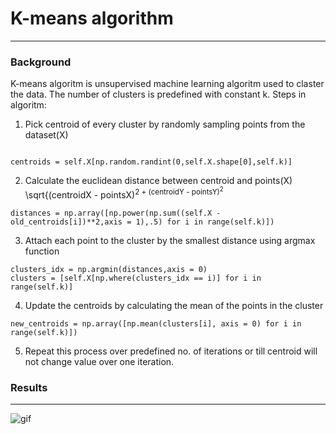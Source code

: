 # K-means algorithm
------------
### Background 
K-means algoritm is unsupervised machine learning algoritm used to claster the data. The number of clusters is predefined with constant k. Steps in algoritm: 
1) Pick centroid of every cluster by randomly sampling points from the dataset(X)

```

centroids = self.X[np.random.randint(0,self.X.shape[0],self.k)]

```

2) Calculate the euclidean distance between centroid and points(X) \sqrt{(centroidX - pointsX)<sup>2 + (centroidY - pointsY)<sup>2
```
distances = np.array([np.power(np.sum((self.X - old_centroids[i])**2,axis = 1),.5) for i in range(self.k)])
```
3) Attach each point to the cluster by the smallest distance using argmax function
```
clusters_idx = np.argmin(distances,axis = 0)
clusters = [self.X[np.where(clusters_idx == i)] for i in range(self.k)]
```
4) Update the centroids by calculating the mean of the points in the cluster
```
new_centroids = np.array([np.mean(clusters[i], axis = 0) for i in range(self.k)])
```
5) Repeat this process over predefined no. of iterations or till centroid will not change value over one iteration.

### Results
------
![gif](https://github.com/maciejbalawejder/MLalgorithms-collection/blob/main/K-means/mygif.gif)

